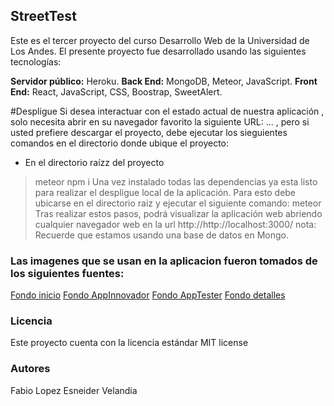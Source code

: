 ## StreetTest
Este es el tercer proyecto del curso Desarrollo Web de la Universidad de Los Andes. El presente proyecto fue desarrollado usando 
las siguientes tecnologías:

**Servidor público:** Heroku.
**Back End:** MongoDB, Meteor, JavaScript.
**Front End:** React, JavaScript, CSS, Boostrap, SweetAlert.

#Despligue
Si desea interactuar con el estado actual de nuestra aplicación , solo necesita abrir en su navegador favorito la siguiente URL: ... , 
pero si usted prefiere descargar el proyecto, debe ejecutar los sieguientes comandos en el directorio donde ubique el proyecto:
* En el directorio raízz del proyecto
> meteor npm i
Una vez instalado todas las dependencias ya esta listo para realizar el despligue local de la aplicación. Para esto debe ubicarse 
en el directorio raiz y ejecutar el siguiente comando:
> meteor
Tras realizar estos pasos, podrá visualizar la aplicación web abriendo cualquier navegador web en la url http://http://localhost:3000/
nota: Recuerde que estamos usando una base de datos en Mongo.
### Las imagenes que se usan en la aplicacion fueron tomados de los siguientes fuentes:
[Fondo inicio](https://ak6.picdn.net/shutterstock/videos/4805756/thumb/1.jpg)
[Fondo AppInnovador](https://www.celi.it/wp-content/uploads/2016/09/Innovative-SMEs.jpg)
[Fondo AppTester](https://wallpaperscraft.com/image/books_notebooks_watch_pens_pen_67310_1920x1080.jpg)
[Fondo detalles](https://image.freepik.com/vetores-gratis/projeto-de-fundo-de-mosaico-de-triangulo-abstrato_1164-1262.jpg)

### Licencia
Este proyecto cuenta con la licencia estándar MIT license

### Autores
Fabio Lopez
Esneider Velandia
